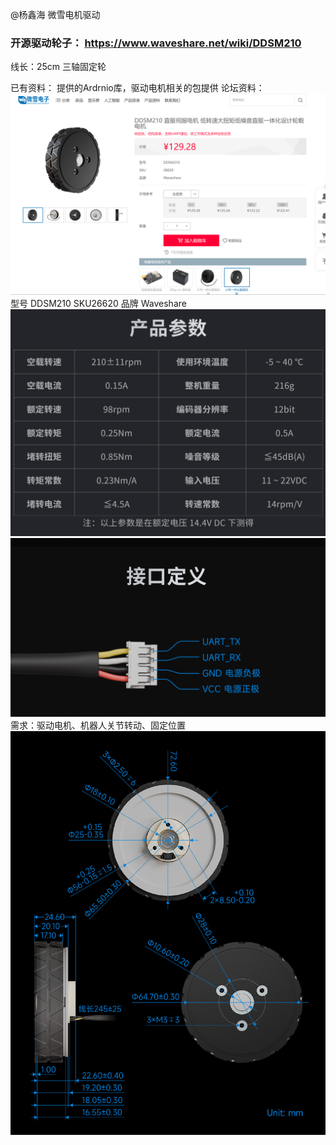  @杨鑫海 微雪电机驱动
### 开源驱动轮子： https://www.waveshare.net/wiki/DDSM210
线长：25cm
三轴固定轮

已有资料：
    提供的Ardrnio库，驱动电机相关的包提供
论坛资料：
![DDSM210 直驱伺服电机](imageDDSM210%20%E7%9B%B4%E9%A9%B1%E4%BC%BA%E6%9C%8D%E7%94%B5%E6%9C%BA.png)
型号    DDSM210
       SKU26620
品牌   Waveshare
![DDSM210](DDSM210.png)
![DDSM210的具体](DDSM210_1.png)
需求：驱动电机、机器人关节转动、固定位置
![输入图片说明](%E7%94%B5%E6%9C%BA%E8%BD%AE%E8%AE%BE%E8%AE%A1.png)